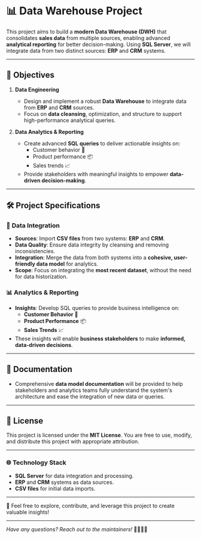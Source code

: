 # 📊 **Data Warehouse Project** 

This project aims to build a **modern Data Warehouse (DWH)** that consolidates **sales data** from multiple sources, enabling advanced **analytical reporting** for better decision-making. Using **SQL Server**, we will integrate data from two distinct sources: **ERP** and **CRM** systems.

---

## 🎯 **Objectives**

1. **Data Engineering**  
   - Design and implement a robust **Data Warehouse** to integrate data from **ERP** and **CRM** sources.
   - Focus on **data cleansing**, optimization, and structure to support high-performance analytical queries.
  
2. **Data Analytics & Reporting**  
   - Create advanced **SQL queries** to deliver actionable insights on:
     - Customer behavior 👥
     - Product performance 📦
     - Sales trends 📈
   - Provide stakeholders with meaningful insights to empower **data-driven decision-making**.

---

## 🛠️ **Project Specifications**

### 🔌 **Data Integration**
- **Sources**: Import **CSV files** from two systems: **ERP** and **CRM**.
- **Data Quality**: Ensure data integrity by cleansing and removing inconsistencies.
- **Integration**: Merge the data from both systems into a **cohesive, user-friendly data model** for analytics.
- **Scope**: Focus on integrating the **most recent dataset**, without the need for data historization.

### 📊 **Analytics & Reporting**
- **Insights**: Develop SQL queries to provide business intelligence on:
  - **Customer Behavior** 👥
  - **Product Performance** 📦
  - **Sales Trends** 📈
- These insights will enable **business stakeholders** to make **informed, data-driven decisions**.

---

## 📖 **Documentation**
- Comprehensive **data model documentation** will be provided to help stakeholders and analytics teams fully understand the system's architecture and ease the integration of new data or queries.

---

## 📜 **License**

This project is licensed under the **MIT License**. You are free to use, modify, and distribute this project with appropriate attribution. 

---

### 🌐 **Technology Stack**
- **SQL Server** for data integration and processing.
- **ERP** and **CRM** systems as data sources.
- **CSV files** for initial data imports.

---

🚀 Feel free to explore, contribute, and leverage this project to create valuable insights!

---

*Have any questions? Reach out to the maintainers!* 👩‍💻👨‍💻
